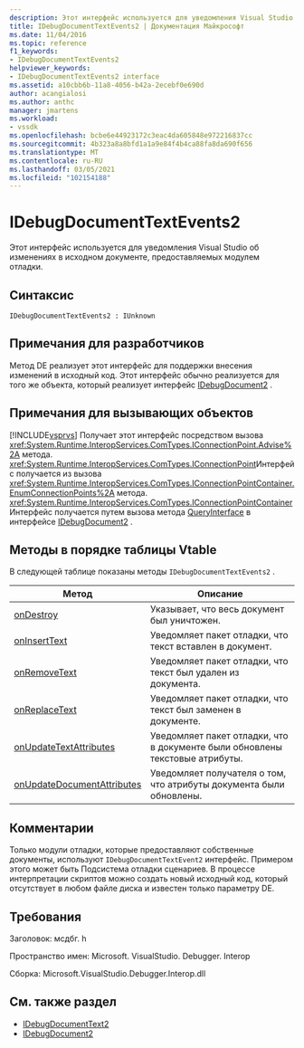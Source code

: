 ```yaml
---
description: Этот интерфейс используется для уведомления Visual Studio об изменениях в исходном документе, предоставляемых модулем отладки.
title: IDebugDocumentTextEvents2 | Документация Майкрософт
ms.date: 11/04/2016
ms.topic: reference
f1_keywords:
- IDebugDocumentTextEvents2
helpviewer_keywords:
- IDebugDocumentTextEvents2 interface
ms.assetid: a10cbb6b-11a8-4056-b42a-2ecebf0e690d
author: acangialosi
ms.author: anthc
manager: jmartens
ms.workload:
- vssdk
ms.openlocfilehash: bcbe6e44923172c3eac4da605848e972216837cc
ms.sourcegitcommit: 4b323a8a8bfd1a1a9e84f4b4ca88fa8da690f656
ms.translationtype: MT
ms.contentlocale: ru-RU
ms.lasthandoff: 03/05/2021
ms.locfileid: "102154188"
---
```

# <a name="idebugdocumenttextevents2"></a>IDebugDocumentTextEvents2
Этот интерфейс используется для уведомления Visual Studio об изменениях в исходном документе, предоставляемых модулем отладки.

## <a name="syntax"></a>Синтаксис

```
IDebugDocumentTextEvents2 : IUnknown
```

## <a name="notes-for-implementers"></a>Примечания для разработчиков
 Метод DE реализует этот интерфейс для поддержки внесения изменений в исходный код. Этот интерфейс обычно реализуется для того же объекта, который реализует интерфейс [IDebugDocument2](../../../extensibility/debugger/reference/idebugdocument2.md) .

## <a name="notes-for-callers"></a>Примечания для вызывающих объектов
 [!INCLUDE[vsprvs](../../../code-quality/includes/vsprvs_md.md)] Получает этот интерфейс посредством вызова <xref:System.Runtime.InteropServices.ComTypes.IConnectionPoint.Advise%2A> метода. <xref:System.Runtime.InteropServices.ComTypes.IConnectionPoint>Интерфейс получается из вызова <xref:System.Runtime.InteropServices.ComTypes.IConnectionPointContainer.EnumConnectionPoints%2A> метода. <xref:System.Runtime.InteropServices.ComTypes.IConnectionPointContainer>Интерфейс получается путем вызова метода [QueryInterface](/cpp/atl/queryinterface) в интерфейсе [IDebugDocument2](../../../extensibility/debugger/reference/idebugdocument2.md) .

## <a name="methods-in-vtable-order"></a>Методы в порядке таблицы Vtable
 В следующей таблице показаны методы `IDebugDocumentTextEvents2` .

|Метод|Описание|
|------------|-----------------|
|[onDestroy](../../../extensibility/debugger/reference/idebugdocumenttextevents2-ondestroy.md)|Указывает, что весь документ был уничтожен.|
|[onInsertText](../../../extensibility/debugger/reference/idebugdocumenttextevents2-oninserttext.md)|Уведомляет пакет отладки, что текст вставлен в документ.|
|[onRemoveText](../../../extensibility/debugger/reference/idebugdocumenttextevents2-onremovetext.md)|Уведомляет пакет отладки, что текст был удален из документа.|
|[onReplaceText](../../../extensibility/debugger/reference/idebugdocumenttextevents2-onreplacetext.md)|Уведомляет пакет отладки, что текст был заменен в документе.|
|[onUpdateTextAttributes](../../../extensibility/debugger/reference/idebugdocumenttextevents2-onupdatetextattributes.md)|Уведомляет пакет отладки, что в документе были обновлены текстовые атрибуты.|
|[onUpdateDocumentAttributes](../../../extensibility/debugger/reference/idebugdocumenttextevents2-onupdatedocumentattributes.md)|Уведомляет получателя о том, что атрибуты документа были обновлены.|

## <a name="remarks"></a>Комментарии
 Только модули отладки, которые предоставляют собственные документы, используют `IDebugDocumentTextEvent2` интерфейс. Примером этого может быть Подсистема отладки сценариев. В процессе интерпретации скриптов можно создать новый исходный код, который отсутствует в любом файле диска и известен только параметру DE.

## <a name="requirements"></a>Требования
 Заголовок: мсдбг. h

 Пространство имен: Microsoft. VisualStudio. Debugger. Interop

 Сборка: Microsoft.VisualStudio.Debugger.Interop.dll

## <a name="see-also"></a>См. также раздел
- [IDebugDocumentText2](../../../extensibility/debugger/reference/idebugdocumenttext2.md)
- [IDebugDocument2](../../../extensibility/debugger/reference/idebugdocument2.md)
